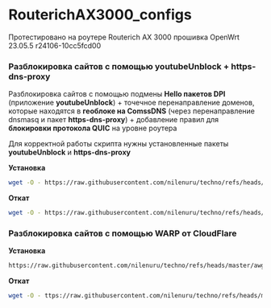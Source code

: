 # RouterichAX3000_configs

Протестировано на роутере Routerich AX 3000 прошивка OpenWrt 23.05.5 r24106-10cc5fcd00

### Разблокировка сайтов с помощью youtubeUnblock + https-dns-proxy
Разблокировка сайтов с помощью подмены **Hello пакетов DPI** (приложение **youtubeUnblock**) + точечное перенаправление доменов, которые находятся в **геоблоке на ComssDNS** (через перенаправление dnsmasq и пакет **https-dns-proxy**) + добавление правил для **блокировки протокола QUIC** на уровне роутера

Для корректной работы скрипта нужны установленные пакеты **youtubeUnblock** и **https-dns-proxy**

**Установка**
```sh
wget -O - https://raw.githubusercontent.com/nilenuru/techno/refs/heads/master/universal_config.sh | sh

```
**Откат**
```sh
wget -O - https://raw.githubusercontent.com/nilenuru/techno/refs/heads/master)/off_universal_config.sh | sh


```

### Разблокировка сайтов с помощью WARP от CloudFlare

**Установка**
```sh
https://raw.githubusercontent.com/nilenuru/techno/refs/heads/master/awg_config.sh && chmod +x /tmp/awg_config.sh && /tmp/awg_config.sh
```
**Откат**
```sh
wget -O - ttps://raw.githubusercontent.com/nilenuru/techno/refs/heads/master/off_awg_config.sh | sh
```
